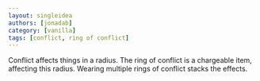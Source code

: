 ```yaml
---
layout: singleidea
authors: [jonadab]
category: [vanilla]
tags: [conflict, ring of conflict]
---
```

Conflict affects things in a radius. The ring of conflict is a chargeable item, affecting this radius. Wearing multiple rings of conflict stacks the effects.
